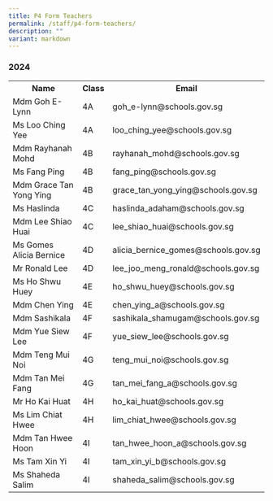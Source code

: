 ```yaml
---
title: P4 Form Teachers
permalink: /staff/p4-form-teachers/
description: ""
variant: markdown
---
```

### **2024**
<table>
    <tbody><tr style="width:100%">
        <th style="width:40%">Name</th>
        <th style="width:10%">Class</th>
        <th style="width:50%">Email</th>
    </tr>
    <tr>
        <td>Mdm Goh E-Lynn</td>
        <td>4A</td>
        <td>goh_e-lynn@schools.gov.sg</td>
    </tr>
    <tr>
        <td>Ms Loo Ching Yee</td>
        <td>4A</td>
        <td>loo_ching_yee@schools.gov.sg</td>
    </tr>
    <tr>
        <td>Mdm Rayhanah Mohd</td>
        <td>4B</td>
        <td>rayhanah_mohd@schools.gov.sg</td>
    </tr>
<tr>
        <td>Ms Fang Ping</td>
        <td>4B</td>
        <td>fang_ping@schools.gov.sg</td>
    </tr>
<tr>
        <td>Mdm Grace Tan Yong Ying</td>
        <td>4B</td>
        <td>grace_tan_yong_ying@schools.gov.sg</td>
    </tr>
    <tr>
        <td>Ms Haslinda</td>
        <td>4C</td>
        <td>haslinda_adaham@schools.gov.sg</td>
    </tr>
    <tr>
        <td>Mdm Lee Shiao Huai</td>
        <td>4C</td>
        <td>lee_shiao_huai@schools.gov.sg</td>
    </tr>
    <tr>
        <td>Ms Gomes Alicia Bernice</td>
        <td>4D</td>
        <td>alicia_bernice_gomes@schools.gov.sg</td>
    </tr>
    <tr>
        <td>Mr Ronald Lee</td>
        <td>4D</td>
        <td>lee_joo_meng_ronald@schools.gov.sg</td>
    </tr>
<tr>
        <td>Ms Ho Shwu Huey</td>
        <td>4E</td>
        <td>ho_shwu_huey@schools.gov.sg</td>
    </tr>
<tr>
        <td>Mdm Chen Ying</td>
        <td>4E</td>
        <td>chen_ying_a@schools.gov.sg</td>
    </tr>
    <tr>
        <td>Mdm Sashikala</td>
        <td>4F</td>
        <td>sashikala_shamugam@schools.gov.sg</td>
    </tr>
			    <tr>
        <td>Mdm Yue Siew Lee</td>
        <td>4F</td>
        <td>yue_siew_lee@schools.gov.sg</td>
			</tr>
    <tr>
        <td>Mdm Teng Mui Noi</td>
        <td>4G</td>
        <td>teng_mui_noi@schools.gov.sg</td>
    </tr>
<tr>
        <td>Mdm Tan Mei Fang</td>
        <td>4G</td>
        <td>tan_mei_fang_a@schools.gov.sg</td>
    </tr>
    <tr>
        <td>Mr Ho Kai Huat</td>
        <td>4H</td>
        <td>ho_kai_huat@schools.gov.sg</td>
    </tr>
    <tr>
        <td>Ms Lim Chiat Hwee</td>
        <td>4H</td>
        <td>lim_chiat_hwee@schools.gov.sg</td>
    </tr>
    <tr>
        <td>Mdm Tan Hwee Hoon</td>
        <td>4I</td>
        <td>tan_hwee_hoon_a@schools.gov.sg</td>
    </tr>
<tr>
        <td>Ms Tam Xin Yi</td>
        <td>4I</td>
        <td>tam_xin_yi_b@schools.gov.sg</td>
    </tr>
<tr>
        <td>Ms Shaheda Salim</td>
        <td>4I</td>
        <td>shaheda_salim@schools.gov.sg</td>
    </tr>
</tbody></table>